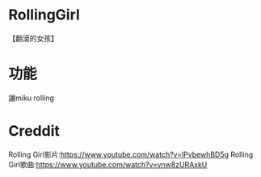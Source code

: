 # RollingGirl
【翻滾的女孩】

# 功能
讓miku rolling

# Creddit
Rolling Girl影片:https://www.youtube.com/watch?v=lPvbewhBD5g
Rolling Girl歌曲:https://www.youtube.com/watch?v=vnw8zURAxkU
